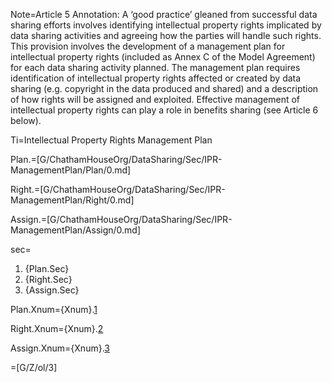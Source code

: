 Note=Article 5 Annotation: A ‘good practice’ gleaned from successful data sharing efforts involves identifying intellectual property rights implicated by data sharing activities and agreeing how the parties will handle such rights. This provision involves the development of a management plan for intellectual property rights (included as Annex C of the Model Agreement) for each data sharing activity planned. The management plan requires identification of intellectual property rights affected or created by data sharing (e.g. copyright in the data produced and shared) and a description of how rights will be assigned and exploited. Effective management of intellectual property rights can play a role in benefits sharing (see Article 6 below).

Ti=Intellectual Property Rights Management Plan

Plan.=[G/ChathamHouseOrg/DataSharing/Sec/IPR-ManagementPlan/Plan/0.md]

Right.=[G/ChathamHouseOrg/DataSharing/Sec/IPR-ManagementPlan/Right/0.md]

Assign.=[G/ChathamHouseOrg/DataSharing/Sec/IPR-ManagementPlan/Assign/0.md]

sec=<ol><li>{Plan.Sec}<li>{Right.Sec}<li>{Assign.Sec}</ol>

Plan.Xnum={Xnum}.<a href="#IPR-ManagementPlan.Plan.Sec" class="xref">1</a>

Right.Xnum={Xnum}.<a href="#IPR-ManagementPlan.Right.Sec" class="xref">2</a>

Assign.Xnum={Xnum}.<a href="#IPR-ManagementPlan.Assign.Sec" class="xref">3</a>

=[G/Z/ol/3]

